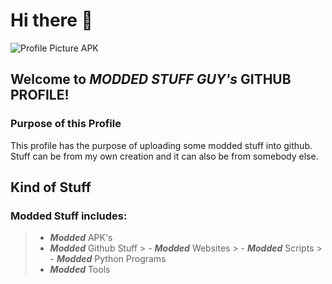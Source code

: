 # Hi there 👋
![Profile Picture APK](https://encrypted-tbn0.gstatic.com/images?q=tbn:ANd9GcQHOIrpEnyNe7uOZ8h1h1F2Hm-bxBHgm8yfiCPlW9Dd7mWjSve1Ih4f0SgxgGbHeRshR5E&usqp=CAU)
## Welcome to ***MODDED STUFF GUY's*** GITHUB PROFILE!

### Purpose of this Profile
This profile has the purpose of uploading some modded stuff into github. Stuff can be from my own creation and it can also be from somebody else.

## Kind of Stuff
### Modded Stuff includes:
  > - ***Modded*** APK's
  > - ***Modded*** Github Stuff
       > - ***Modded*** Websites
       > - ***Modded*** Scripts
       > - ***Modded*** Python Programs
  > - ***Modded*** Tools
